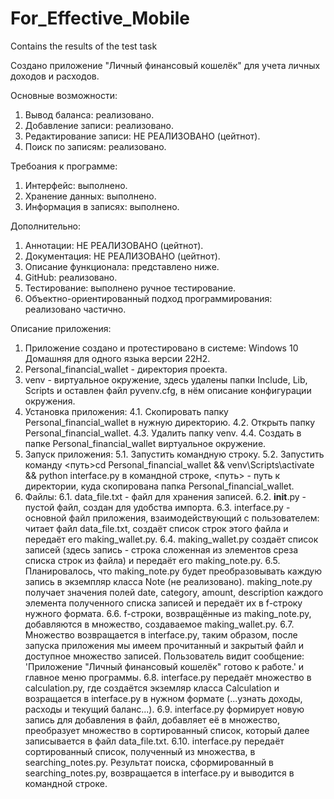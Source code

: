 # For_Effective_Mobile
Сontains the results of the test task

Создано приложение "Личный финансовый кошелёк" для учета личных доходов и расходов.

Основные возможности:
1. Вывод баланса: реализовано.
2. Добавление записи: реализовано.
3. Редактирование записи: НЕ РЕАЛИЗОВАНО (цейтнот).
4. Поиск по записям: реализовано.

Требоания к программе:
1. Интерфейс: выполнено.
2. Хранение данных: выполнено.
3. Информация в записях: выполнено.

Дополнительно:
1. Аннотации: НЕ РЕАЛИЗОВАНО (цейтнот).
2. Документация: НЕ РЕАЛИЗОВАНО (цейтнот).
3. Описание функционала: представлено ниже.
4. GitHub: реализовано.
5. Тестирование: выполнено ручное тестирование.
6. Объектно-ориентированный подход программирования: реализовано частично.

Описание приложения:
1. Приложение создано и протестировано в системе: Windows 10 Домашняя для одного языка версии 22H2.
2. Personal_financial_wallet - директория проекта.
3. venv - виртуальное окружение, здесь удалены папки Include, Lib, Scripts и оставлен файл pyvenv.cfg, в нём описание конфигурации окружения.
4. Установка приложения:
    4.1. Скопировать папку Personal_financial_wallet в нужную директорию.
    4.2. Открыть папку Personal_financial_wallet.
    4.3. Удалить папку venv.
    4.4. Создать в папке Personal_financial_wallet виртуальное окружение.
5. Запуск приложения:
    5.1. Запустить командную строку.
    5.2. Запустить команду <путь>cd Personal_financial_wallet && venv\Scripts\activate && python interface.py
         в командной строке, <путь> - путь к директории, куда скопирована папка Personal_financial_wallet.
7. Файлы:
    6.1. data_file.txt - файл для хранения записей.
    6.2. __init__.py - пустой файл, создан для удобства импорта.
    6.3. interface.py - основной файл приложения, взаимодействующий с пользователем:
         читает файл data_file.txt, создаёт список строк этого файла и передаёт его making_wallet.py.
    6.4. making_wallet.py создаёт список записей (здесь запись - строка сложенная из элементов среза списка             строк из файла) и передаёт его making_note.py.
    6.5. Планировалось, что making_note.py будет преобразовывать каждую запись в экземпляр класса Note (не
         реализовано). making_note.py получает значения полей date, category, amount, description каждого
         элемента полученного списка записей и передаёт их в f-строку нужного формата.
    6.6. f-строки, возвращённые из making_note.py, добавляются в множество, создаваемое making_wallet.py.
    6.7. Множество возвращается в interface.py, таким образом, после запуска приложения мы имеем прочитанный и          закрытый файл и доступное множество записей. Пользователь видит сообщение: 'Приложение "Личный                 финансовый кошелёк" готово к работе.' и главное меню программы.
    6.8. interface.py передаёт множество в calculation.py, где создаётся экземляр класса                     Calculation и возращается в interface.py в нужном формате (...узнать доходы, расходы и текущий                 баланс...).
    6.9. interface.py формирует новую запись для добавления в файл, добавляет её в множество, преобразует               множество в сортированный список, который далее записывается в файл data_file.txt.
    6.10. interface.py передаёт сортированный список, полученный из множества, в searching_notes.py. Результат           поиска, сформированный в searching_notes.py, возвращается в interface.py и выводится в командной               строке.
